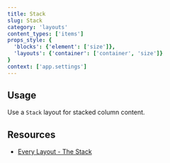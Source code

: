 ```yaml
---
title: Stack
slug: Stack
category: 'layouts'
content_types: ['items']
props_style: {
  'blocks': {'element': ['size']},
  'layouts': {'container': ['container', 'size']}
}
context: ['app.settings']
---
```


## Usage

Use a `Stack` layout for stacked column content.

## Resources

- [Every Layout - The Stack](https://every-layout.dev/layouts/stack/)
